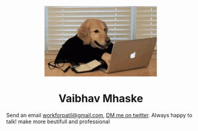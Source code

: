 <div align="center">
<img width="300px" alt="dog-funny" src="https://raw.githubusercontent.com/the-vaibhav/the-vaibhav/main/images/dog-funny.gif">
</div>

<h1 align="center">Vaibhav Mhaske</h1>

Send an email [workforpatil@gmail.com](mailto:workforpatil@gmail.com), [DM me on twitter](https://twitter.com/messages/compose?recipient_id=1691701035633627136). Always happy to talk! make more beutifull and professional
